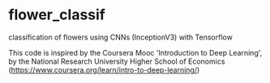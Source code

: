 # flower_classif
classification of flowers using CNNs (InceptionV3)  with Tensorflow

This code is inspired by the Coursera Mooc 'Introduction to Deep Learning',
 by the National Research University Higher School of Economics
(https://www.coursera.org/learn/intro-to-deep-learning/)
